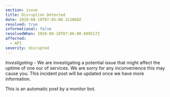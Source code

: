 ```yaml
---
section: issue
title: Disruption Detected
date: 2020-08-10T07:05:00.321868Z
resolved: true
informational: false
resolvedWhen: 2020-08-10T07:06:00.689517Z
affected:
  - API
severity: disrupted
---
```

*Investigating* - We are investigating a potential issue that might affect the uptime of one our of services. We are sorry for any inconvenience this may cause you. This incident post will be updated once we have more information.

This is an automatic post by a monitor bot.
        